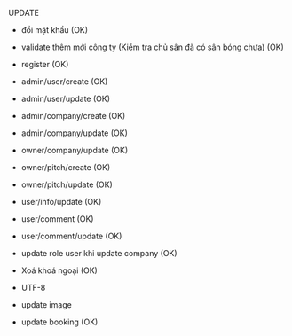 
UPDATE
- đổi mật khẩu (OK)
- validate thêm mới công ty (Kiểm tra chủ sân đã có sân bóng chưa) (OK)

- register (OK)
- admin/user/create (OK)
- admin/user/update (OK)
- admin/company/create (OK)
- admin/company/update (OK)
- owner/company/update (OK)
- owner/pitch/create (OK)
- owner/pitch/update (OK)
- user/info/update (OK)
- user/comment (OK)
- user/comment/update (OK)

- update role user khi update company (OK)

- Xoá khoá ngoại (OK)
- UTF-8
- update image
- update booking (OK)

